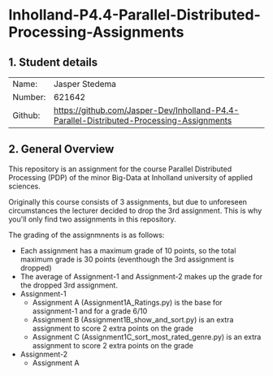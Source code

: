 # <a name="title"></a>**Inholland-P4.4-Parallel-Distributed-Processing-Assignments**

## <a name="1."></a>**1. Student details**

|        |                                                                                          |
|:-------|:-----------------------------------------------------------------------------------------|
|Name:   |Jasper Stedema                                                                            |
|Number: |621642                                                                                    |
|Github: |<https://github.com/Jasper-Dev/Inholland-P4.4-Parallel-Distributed-Processing-Assignments>|

## <a name="2."></a>**2. General Overview**

This repository is an assignment for the course Parallel Distributed Processing (PDP) of the minor Big-Data at Inholland university of applied sciences.

Originally this course consists of 3 assignments, but due to unforeseen circumstances the lecturer decided to drop the 3rd assignment.
This is why you'll only find two assignments in this repository.

The grading of the assignmnents is as follows:

- Each assignment has a maximum grade of 10 points, so the total maximum grade is 30 points (eventhough the 3rd assignment is dropped)
- The average of Assignment-1 and Assignment-2 makes up the grade for the dropped 3rd assignment.
- Assignment-1
  - Assignment A (Assignment1A_Ratings.py) is the base for assignment-1 and for a grade 6/10
  - Assignment B (Assignment1B_show_and_sort.py) is an extra assignment to score 2 extra points on the grade
  - Assignment C (Assignment1C_sort_most_rated_genre.py) is an extra assignment to score 2 extra points on the grade
- Assignment-2
  - Assignment A
